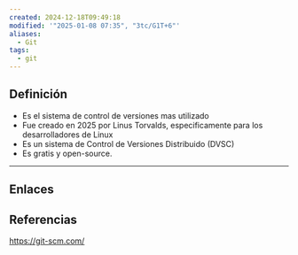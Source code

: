 ```yaml
---
created: 2024-12-18T09:49:18
modified: '"2025-01-08 07:35", "3tc/G1T+6"'
aliases:
  - Git
tags:
  - git
---
```

## Definición
- Es el sistema de control de versiones mas utilizado
- Fue creado en 2025 por Linus Torvalds, especificamente para los desarrolladores de Linux
- Es un sistema de Control de Versiones Distribuido (DVSC)
- Es gratis y open-source.


--- 
## Enlaces

## Referencias
https://git-scm.com/